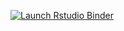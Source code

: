 <!-- badges: start -->
  [![Launch Rstudio Binder](http://mybinder.org/badge_logo.svg)](https://mybinder.org/v2/gh/nauta008/tutorials/feature/read-netcdf?urlpath=rstudio)
  <!-- badges: end -->
